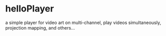 helloPlayer
===========

a simple player for video art on multi-channel, play videos simultaneously, projection mapping, and others...